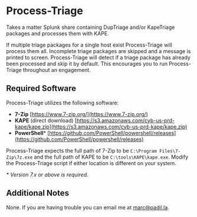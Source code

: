 # Process-Triage

Takes a matter Splunk share containing DupTriage and/or KapeTriage packages and processes them with KAPE.

If multiple triage packages for a single host exist Process-Triage will process them all. Incomplete triage packages are skipped and a message is printed to screen. Process-Triage will detect if a triage package has already been processed and skip it by default. This encourages you to run Process-Triage throughout an engagement.

## Required Software

Process-Triage utilizes the following software:

- **7-Zip** [https://www.7-zip.org/](https://www.7-zip.org/)
- **KAPE** (direct download) [https://s3.amazonaws.com/cyb-us-prd-kape/kape.zip](https://s3.amazonaws.com/cyb-us-prd-kape/kape.zip)
- **PowerShell**\* [https://github.com/PowerShell/powershell/releases](https://github.com/PowerShell/powershell/releases)

Process-Triage expects the full path of 7-Zip to be `C:\Program Files\7-Zip\7z.exe` and the full path of KAPE to be `C:\tools\KAPE\kape.exe`. Modify the Process-Triage script if either location is different on your system.

*\* Version 7.x or above is required.*

## Additional Notes

None. If you are having trouble you can email me at [marc@padil.la](mailto:marc@padil.la).
